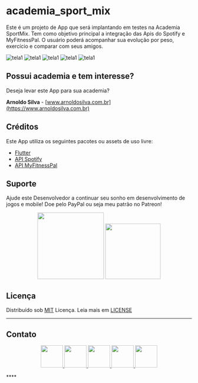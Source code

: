 # academia_sport_mix

Este é um projeto de App que será implantando em testes na Academia SportMix. Tem como objetivo principal a integração das Apis do Spotify e MyFitnessPal. O usuário poderá acompanhar sua evolução por peso, exercício e comparar com seus amigos.

![tela1](img/tela1.png)
![tela1](img/tela2.png)
![tela1](img/tela3.png)
![tela1](img/tela4.png)
![tela1](img/tela5.png)

## Possui academia e tem interesse?

Deseja levar este App para sua academia?

<b>Arnoldo Silva</b> - [www.arnoldosilva.com.br](https://www.arnoldosilva.com.br)

## Créditos

Este App utiliza os seguintes pacotes ou assets de uso livre:

- [Flutter](https://flutter.dev/)
- [API Spotify](https://developer.spotify.com/dashboard/login)
- [API MyFitnessPal](https://www.myfitnesspal.com/pt/api)

## Suporte

Ajude este Desenvolvedor a continuar seu sonho em desenvolvimento de jogos e mobile! Doe pelo PayPal ou seja meu patrão no Patreon!

<p align="center">
    <a href="https://www.paypal.com/cgi-bin/webscr?cmd=_s-xclick&hosted_button_id=BQ4CEE4SBKRVC&source=url"><img src="img/paypal.jpeg" width="180"></a>
    <a href="https://www.patreon.com/arnoldosilva"><img src="https://c5.patreon.com/external/logo/become_a_patron_button@2x.png" width="150"></a>
</p>

## Licença
Distribuído sob [MIT](https://github.com/arnoldosilva/vai_chover_hoje/blob/master/LICENSE) Licença. Leia mais em [LICENSE](https://github.com/arnoldosilva/vai_chover_hoje/blob/master/LICENSE)

---

## Contato
<p align="center">
<a href="https://www.linkedin.com/in/arnoldosilva/">
<img src="img/linkedin.png" width="60">
</a>
<a href="https://dribbble.com/arnoldosilva">
<img src="img/dribble.png" width="60">
</a>
<a href="https://wa.me/5585998714767">
<img src="img/whatsapp.png" width="60">
</a>
<a href="https://arnoldosilva.com.br">
<img src="img/www.png" width="60">
</a>
<a href="mailto:contato@arnoldosilva.com.br">
<img src="img/email.png" width="60">
</a>
</p>****
